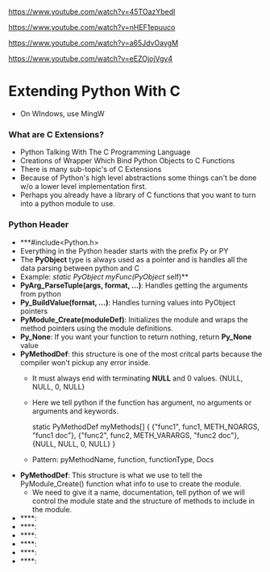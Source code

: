 https://www.youtube.com/watch?v=45TOazYbedI

https://www.youtube.com/watch?v=nHEF1epuuco

https://www.youtube.com/watch?v=a65JdvOaygM

https://www.youtube.com/watch?v=eEZOjojVgv4

# Extending Python With C
- On WIndows, use MingW

### What are C Extensions?
- Python Talking With The C Programming Language
- Creations of Wrapper Which Bind Python Objects to C Functions
- There is many sub-topic's of C Extensions
- Because of Python's high level abstractions some things can't be done w/o a lower level implementation first.
- Perhaps you already have a library of C functions that you want to turn into a python module to use.
### Python Header
- ***#include<Python.h>
- Everything in the Python header starts with the prefix Py or PY
- The **PyObject** type is always used as a pointer and is handles all the data parsing between python and C
- Example: **static PyObject* myFunc(PyObject* self)**
- **PyArg_ParseTuple(args, format, ...)**: Handles getting the arguments from python
- **Py_BuildValue(format, ...)**: Handles turning values into PyObject pointers
- **PyModule_Create(moduleDef)**: Initializes the module and wraps the method pointers using the module definitions.
- **Py_None**: If you want your function to return nothing, return **Py_None** value
- **PyMethodDef**: this structure is one of the most critcal parts because the compiler won't pickup any error inside.
  - It must always end with terminating **NULL** and 0 values. {NULL, NULL, 0, NULL}
  - Here we tell python if the function has argument, no arguments or arguments and keywords.
  
      static PyMethodDef myMethods[] {
        {"func1", func1, METH_NOARGS, "func1 doc"},
        {"func2", func2, METH_VARARGS, "func2 doc"},
        {NULL, NULL, 0, NULL}
      }
  - Pattern: pyMethodName, function, functionType, Docs
- **PyMethodDef**: This structure is what we use to tell the PyModule_Create() function what info to use to create the module.
  - We need to give it a name, documentation, tell python of we will control the module state and the structure of methods to include in the module.
- ****:
- ****:
- ****:
- ****:
- ****:
- ****:
